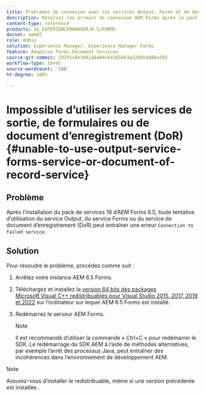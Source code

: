 ```yaml
---
title: Problèmes de connexion avec les services Output, Forms et de document d’enregistrement
description: Résolvez les erreurs de connexion AEM Forms après le pack de services 19. Arrêtez le serveur, installez Microsoft Visual C++, puis redémarrez le serveur pour une solution transparente. Résolvez les problèmes liés aux services Output, Forms et de document d’enregistrement.
content-type: reference
products: SG_EXPERIENCEMANAGER/6.5/FORMS
docset: aem65
role: Admin
solution: Experience Manager, Experience Manager Forms
feature: Adaptive Forms,Document Services
source-git-commit: 29391c8e3042a8a04c64165663a228bb4886afb5
workflow-type: tm+mt
source-wordcount: '168'
ht-degree: 100%

---
```


# Impossible d’utiliser les services de sortie, de formulaires ou de document d’enregistrement (DoR) {#unable-to-use-output-service-forms-service-or-document-of-record-service}

## Problème

Après l’installation du pack de services 19 d’AEM Forms 6.5, toute tentative d’utilisation du service Output, du service Forms ou du service de document d’enregistrement (DoR) peut entraîner une erreur `Connection to failed service`.

## Solution

Pour résoudre le problème, procédez comme suit :

1. Arrêtez votre instance AEM 6.5 Forms.
1. Téléchargez et installez la [version 64 bits des packages Microsoft Visual C++ redistribuables pour Visual Studio 2015, 2017, 2019 et 2022](https://learn.microsoft.com/fr-fr/cpp/windows/latest-supported-vc-redist?view=msvc-170#visual-studio-2015-2017-2019-and-2022) sur l’ordinateur sur lequel AEM 6.5 Forms est installé.
1. Redémarrez le serveur AEM Forms.

   >[!NOTE]
   >
   > Il est recommandé d’utiliser la commande « Ctrl+C » pour redémarrer le SDK. Le redémarrage du SDK AEM à l’aide de méthodes alternatives, par exemple l’arrêt des processus Java, peut entraîner des incohérences dans l’environnement de développement AEM.


>[!NOTE]
>
>
> Assurez-vous d’installer le redistribuable, même si une version précédente est installée.
